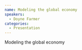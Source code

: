 ```yaml
--- 
name: Modeling the global economy 
speakers: 
  - Doyne Farmer
categories:
  - Presentation
---
```


Modeling the global economy